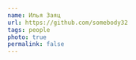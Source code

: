 ```yaml
---
name: Илья Заяц
url: https://github.com/somebody32
tags: people
photo: true
permalink: false
---
```

